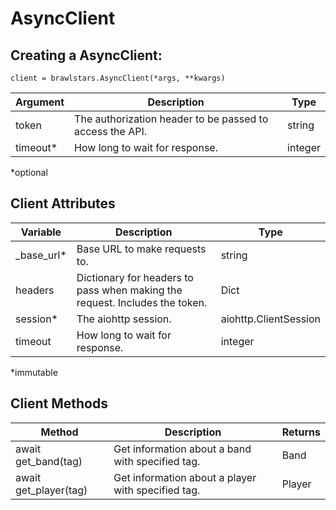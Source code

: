 # AsyncClient

## Creating a AsyncClient:
`client = brawlstars.AsyncClient(*args, **kwargs)`

| Argument | Description | Type |
|----------|-------------|------|
| token | The authorization header to be passed to access the API. | string |
| timeout* | How long to wait for response. | integer |

\*optional

## Client Attributes
| Variable | Description | Type |
|----------|-------------|------|
| \_base\_url* | Base URL to make requests to. | string |
| headers | Dictionary for headers to pass when making the request. Includes the token. | Dict |
| session* | The aiohttp session. | aiohttp.ClientSession |
| timeout | How long to wait for response. | integer |

\*immutable

## Client Methods
| Method | Description | Returns |
|--------|-------------|---------|
| await get_band(tag) | Get information about a band with specified tag. | Band |
| await get_player(tag) | Get information about a player with specified tag. | Player |
